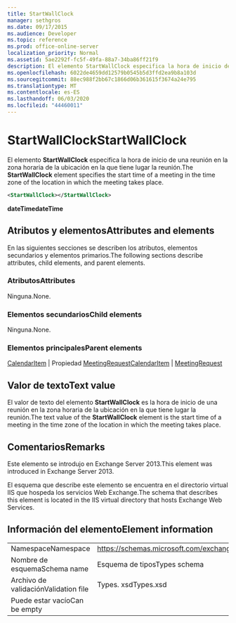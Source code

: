 ```yaml
---
title: StartWallClock
manager: sethgros
ms.date: 09/17/2015
ms.audience: Developer
ms.topic: reference
ms.prod: office-online-server
localization_priority: Normal
ms.assetid: 5ae2292f-fc5f-49fa-88a7-34ba86ff21f9
description: El elemento StartWallClock especifica la hora de inicio de una reunión en la zona horaria de la ubicación en la que tiene lugar la reunión.
ms.openlocfilehash: 6022de4659dd12579b0545b5d3ffd2ea9b8a103d
ms.sourcegitcommit: 88ec988f2bb67c1866d06b361615f3674a24e795
ms.translationtype: MT
ms.contentlocale: es-ES
ms.lasthandoff: 06/03/2020
ms.locfileid: "44460011"
---
```

# <a name="startwallclock"></a><span data-ttu-id="6e761-103">StartWallClock</span><span class="sxs-lookup"><span data-stu-id="6e761-103">StartWallClock</span></span>

<span data-ttu-id="6e761-104">El elemento **StartWallClock** especifica la hora de inicio de una reunión en la zona horaria de la ubicación en la que tiene lugar la reunión.</span><span class="sxs-lookup"><span data-stu-id="6e761-104">The **StartWallClock** element specifies the start time of a meeting in the time zone of the location in which the meeting takes place.</span></span> 
  
```XML
<StartWallClock></StartWallClock>
```

<span data-ttu-id="6e761-105">**dateTime**</span><span class="sxs-lookup"><span data-stu-id="6e761-105">**dateTime**</span></span>

## <a name="attributes-and-elements"></a><span data-ttu-id="6e761-106">Atributos y elementos</span><span class="sxs-lookup"><span data-stu-id="6e761-106">Attributes and elements</span></span>

<span data-ttu-id="6e761-107">En las siguientes secciones se describen los atributos, elementos secundarios y elementos primarios.</span><span class="sxs-lookup"><span data-stu-id="6e761-107">The following sections describe attributes, child elements, and parent elements.</span></span>
  
### <a name="attributes"></a><span data-ttu-id="6e761-108">Atributos</span><span class="sxs-lookup"><span data-stu-id="6e761-108">Attributes</span></span>

<span data-ttu-id="6e761-109">Ninguna.</span><span class="sxs-lookup"><span data-stu-id="6e761-109">None.</span></span>
  
### <a name="child-elements"></a><span data-ttu-id="6e761-110">Elementos secundarios</span><span class="sxs-lookup"><span data-stu-id="6e761-110">Child elements</span></span>

<span data-ttu-id="6e761-111">Ninguna.</span><span class="sxs-lookup"><span data-stu-id="6e761-111">None.</span></span>
  
### <a name="parent-elements"></a><span data-ttu-id="6e761-112">Elementos principales</span><span class="sxs-lookup"><span data-stu-id="6e761-112">Parent elements</span></span>

<span data-ttu-id="6e761-113">[CalendarItem](calendaritem.md)  |  Propiedad [MeetingRequest](meetingrequest.md)</span><span class="sxs-lookup"><span data-stu-id="6e761-113">[CalendarItem](calendaritem.md) | [MeetingRequest](meetingrequest.md)</span></span>
  
## <a name="text-value"></a><span data-ttu-id="6e761-114">Valor de texto</span><span class="sxs-lookup"><span data-stu-id="6e761-114">Text value</span></span>

<span data-ttu-id="6e761-115">El valor de texto del elemento **StartWallClock** es la hora de inicio de una reunión en la zona horaria de la ubicación en la que tiene lugar la reunión.</span><span class="sxs-lookup"><span data-stu-id="6e761-115">The text value of the **StartWallClock** element is the start time of a meeting in the time zone of the location in which the meeting takes place.</span></span> 
  
## <a name="remarks"></a><span data-ttu-id="6e761-116">Comentarios</span><span class="sxs-lookup"><span data-stu-id="6e761-116">Remarks</span></span>

<span data-ttu-id="6e761-117">Este elemento se introdujo en Exchange Server 2013.</span><span class="sxs-lookup"><span data-stu-id="6e761-117">This element was introduced in Exchange Server 2013.</span></span>
  
<span data-ttu-id="6e761-118">El esquema que describe este elemento se encuentra en el directorio virtual IIS que hospeda los servicios Web Exchange.</span><span class="sxs-lookup"><span data-stu-id="6e761-118">The schema that describes this element is located in the IIS virtual directory that hosts Exchange Web Services.</span></span>
  
## <a name="element-information"></a><span data-ttu-id="6e761-119">Información del elemento</span><span class="sxs-lookup"><span data-stu-id="6e761-119">Element information</span></span>

|||
|:-----|:-----|
|<span data-ttu-id="6e761-120">Namespace</span><span class="sxs-lookup"><span data-stu-id="6e761-120">Namespace</span></span>  <br/> |https://schemas.microsoft.com/exchange/services/2006/types  <br/> |
|<span data-ttu-id="6e761-121">Nombre de esquema</span><span class="sxs-lookup"><span data-stu-id="6e761-121">Schema name</span></span>  <br/> |<span data-ttu-id="6e761-122">Esquema de tipos</span><span class="sxs-lookup"><span data-stu-id="6e761-122">Types schema</span></span>  <br/> |
|<span data-ttu-id="6e761-123">Archivo de validación</span><span class="sxs-lookup"><span data-stu-id="6e761-123">Validation file</span></span>  <br/> |<span data-ttu-id="6e761-124">Types. xsd</span><span class="sxs-lookup"><span data-stu-id="6e761-124">Types.xsd</span></span>  <br/> |
|<span data-ttu-id="6e761-125">Puede estar vacío</span><span class="sxs-lookup"><span data-stu-id="6e761-125">Can be empty</span></span>  <br/> ||
   


